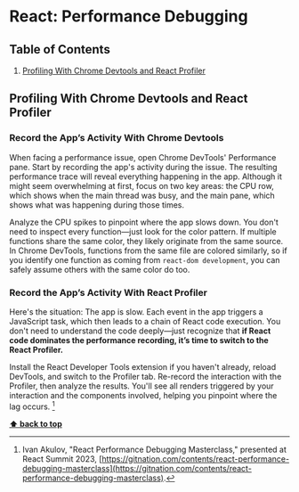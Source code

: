 # React: Performance Debugging

## Table of Contents

1. [Profiling With Chrome Devtools and React Profiler](#profiling-with-chrome-devtools-and-react-profiler)

## Profiling With Chrome Devtools and React Profiler

### Record the App’s Activity With Chrome Devtools

When facing a performance issue, open Chrome DevTools' Performance pane. Start by recording the app's activity during the issue. The resulting performance trace will reveal everything happening in the app. Although it might seem overwhelming at first, focus on two key areas: the CPU row, which shows when the main thread was busy, and the main pane, which shows what was happening during those times.

Analyze the CPU spikes to pinpoint where the app slows down. You don't need to inspect every function—just look for the color pattern. If multiple functions share the same color, they likely originate from the same source. In Chrome DevTools, functions from the same file are colored similarly, so if you identify one function as coming from `react-dom development`, you can safely assume others with the same color do too.

### Record the App’s Activity With React Profiler

Here's the situation: The app is slow. Each event in the app triggers a JavaScript task, which then leads to a chain of React code execution. You don't need to understand the code deeply—just recognize that **if React code dominates the performance recording, it’s time to switch to the React Profiler.**

Install the React Developer Tools extension if you haven't already, reload DevTools, and switch to the Profiler tab. Re-record the interaction with the Profiler, then analyze the results. You'll see all renders triggered by your interaction and the components involved, helping you pinpoint where the lag occurs. [^1]

**[⬆ back to top](#table-of-contents)**

[^1]: Ivan Akulov, "React Performance Debugging Masterclass," presented at React Summit 2023, [https://gitnation.com/contents/react-performance-debugging-masterclass](https://gitnation.com/contents/react-performance-debugging-masterclass).
